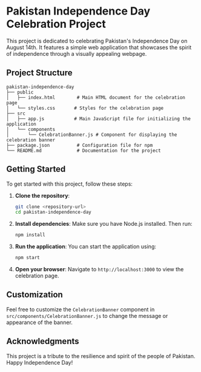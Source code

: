 # Pakistan Independence Day Celebration Project

This project is dedicated to celebrating Pakistan's Independence Day on August 14th. It features a simple web application that showcases the spirit of independence through a visually appealing webpage.

## Project Structure

```
pakistan-independence-day
├── public
│   ├── index.html        # Main HTML document for the celebration page
│   └── styles.css       # Styles for the celebration page
├── src
│   ├── app.js           # Main JavaScript file for initializing the application
│   └── components
│       └── CelebrationBanner.js # Component for displaying the celebration banner
├── package.json          # Configuration file for npm
└── README.md             # Documentation for the project
```

## Getting Started

To get started with this project, follow these steps:

1. **Clone the repository**:
   ```bash
   git clone <repository-url>
   cd pakistan-independence-day
   ```

2. **Install dependencies**:
   Make sure you have Node.js installed. Then run:
   ```bash
   npm install
   ```

3. **Run the application**:
   You can start the application using:
   ```bash
   npm start
   ```

4. **Open your browser**:
   Navigate to `http://localhost:3000` to view the celebration page.

## Customization

Feel free to customize the `CelebrationBanner` component in `src/components/CelebrationBanner.js` to change the message or appearance of the banner.

## Acknowledgments

This project is a tribute to the resilience and spirit of the people of Pakistan. Happy Independence Day!